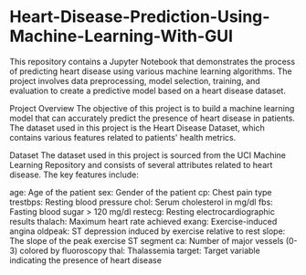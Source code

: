 # Heart-Disease-Prediction-Using-Machine-Learning-With-GUI
This repository contains a Jupyter Notebook that demonstrates the process of predicting heart disease using various machine learning algorithms. The project involves data preprocessing, model selection, training, and evaluation to create a predictive model based on a heart disease dataset.

Project Overview
The objective of this project is to build a machine learning model that can accurately predict the presence of heart disease in patients. The dataset used in this project is the Heart Disease Dataset, which contains various features related to patients' health metrics.

Dataset
The dataset used in this project is sourced from the UCI Machine Learning Repository and consists of several attributes related to heart disease. The key features include:

age: Age of the patient
sex: Gender of the patient
cp: Chest pain type
trestbps: Resting blood pressure
chol: Serum cholesterol in mg/dl
fbs: Fasting blood sugar > 120 mg/dl
restecg: Resting electrocardiographic results
thalach: Maximum heart rate achieved
exang: Exercise-induced angina
oldpeak: ST depression induced by exercise relative to rest
slope: The slope of the peak exercise ST segment
ca: Number of major vessels (0-3) colored by fluoroscopy
thal: Thalassemia
target: Target variable indicating the presence of heart disease
